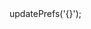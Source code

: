 <?php

use Appwrite\Client;
use Appwrite\Services\Account;

$client = new Client();

$client
    setProject('')
    setKey('')
;

$account = new Account($client);

$result = $account->updatePrefs('{}');
